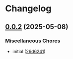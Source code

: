 # Changelog

## [0.0.2](https://github.com/opzkit/terraform-aws-k8s-addons-descheduler/compare/v0.0.1...v0.0.2) (2025-05-08)


### Miscellaneous Chores

* initial ([26d6241](https://github.com/opzkit/terraform-aws-k8s-addons-descheduler/commit/26d6241dfedc1aefd42b5f3a562ec93df9b98c03))
